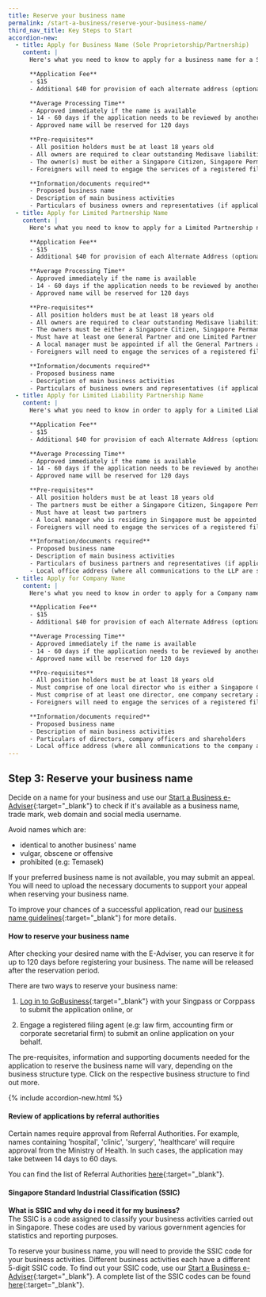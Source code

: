 ```yaml
---
title: Reserve your business name
permalink: /start-a-business/reserve-your-business-name/
third_nav_title: Key Steps to Start
accordion-new:
  - title: Apply for Business Name (Sole Proprietorship/Partnership)
    content: |
      Here's what you need to know to apply for a business name for a Sole Proprietorship or Partnership.

      **Application Fee**
      - $15
      - Additional $40 for provision of each alternate address (optional)

      **Average Processing Time**
      - Approved immediately if the name is available
      - 14 - 60 days if the application needs to be reviewed by another agency
      - Approved name will be reserved for 120 days

      **Pre-requisites**
      - All position holders must be at least 18 years old
      - All owners are required to clear outstanding Medisave liabilities with CPF Board
      - The owner(s) must be either a Singapore Citizen, Singapore Permanent Resident or an EntrePass Holder
      - Foreigners will need to engage the services of a registered filing agent (e.g. a law firm, accounting firm or corporate secretarial firm) to submit the online application on your behalf.

      **Information/documents required**
      - Proposed business name
      - Description of main business activities
      - Particulars of business owners and representatives (if applicable)
  - title: Apply for Limited Partnership Name
    content: |
      Here's what you need to know to apply for a Limited Partnership name.

      **Application Fee**
      - $15
      - Additional $40 for provision of each Alternate Address (optional)

      **Average Processing Time**
      - Approved immediately if the name is available
      - 14 - 60 days if the application needs to be reviewed by another agency
      - Approved name will be reserved for 120 days

      **Pre-requisites**
      - All position holders must be at least 18 years old
      - All owners are required to clear outstanding Medisave liabilities with CPF Board
      - The owners must be either a Singapore Citizen, Singapore Permanent Resident or an EntrePass Holder
      - Must have at least one General Partner and one Limited Partner
      - A local manager must be appointed if all the General Partners are not residing in Singapore
      - Foreigners will need to engage the services of a registered filing agent (e.g. a law firm, accounting firm or corporate secretarial firm) to submit the online application on your behalf.

      **Information/documents required**
      - Proposed business name
      - Description of main business activities
      - Particulars of business owners and representatives (if applicable)
  - title: Apply for Limited Liability Partnership Name
    content: |
      Here's what you need to know in order to apply for a Limited Liability Partnership (LLP) name.

      **Application Fee**
      - $15
      - Additional $40 for provision of each Alternate Address (optional)

      **Average Processing Time**
      - Approved immediately if the name is available
      - 14 - 60 days if the application needs to be reviewed by another agency
      - Approved name will be reserved for 120 days

      **Pre-requisites**
      - All position holders must be at least 18 years old
      - The partners must be either a Singapore Citizen, Singapore Permanent Resident or an EntrePass Holder
      - Must have at least two partners
      - A local manager who is residing in Singapore must be appointed
      - Foreigners will need to engage the services of a registered filing agent (e.g. a law firm, accounting firm or corporate secretarial firm) to submit the online application on your behalf.

      **Information/documents required**
      - Proposed business name
      - Description of main business activities
      - Particulars of business partners and representatives (if applicable)
      - Local office address (where all communications to the LLP are sent)
  - title: Apply for Company Name
    content: |
      Here's what you need to know in order to apply for a Company name.

      **Application Fee**
      - $15
      - Additional $40 for provision of each Alternate Address (optional)

      **Average Processing Time**
      - Approved immediately if the name is available
      - 14 - 60 days if the application needs to be reviewed by another agency
      - Approved name will be reserved for 120 days

      **Pre-requisites**
      - All position holders must be at least 18 years old
      - Must comprise of one local director who is either a Singapore Citizen, Singapore Permanent Resident or an EntrePass Holder, and residing in Singapore
      - Must comprise of at least one director, one company secretary and one shareholder
      - Foreigners will need to engage the services of a registered filing agent (e.g. a law firm, accounting firm or corporate secretarial firm) to submit the online application on your behalf.

      **Information/documents required**
      - Proposed business name
      - Description of main business activities
      - Particulars of directors, company officers and shareholders
      - Local office address (where all communications to the company are sent)   
---
```


## Step 3: Reserve your business name

Decide on a name for your business and use our [Start a Business e-Adviser](https://www.google.com.sg/){:target="_blank"} to check if it's available as a business name, trade mark, web domain and social media username.

Avoid names which are:
- identical to another business' name
- vulgar, obscene or offensive
- prohibited (e.g: Temasek)

If your preferred business name is not available, you may submit an appeal. You will need to upload the necessary documents to support your appeal when reserving your business name.

To improve your chances of a successful application, read our [business name guidelines](https://www.acra.gov.sg/docs/default-source/default-document-library/how-to-guides/lodging-complaints/acra's-policy-statement-on-the-treatment-of-business-names-and-name-complaints.pdf){:target="_blank"} for more details.

#### How to reserve your business name

After checking your desired name with the E-Adviser, you can reserve it for up to 120 days before registering your business. The name will be released after the reservation period.

There are two ways to reserve your business name:

1) [Log in to GoBusiness](https://www.google.com.sg/){:target="_blank"} with your Singpass or Corppass to submit the application online, or

2) Engage a registered filing agent (e.g: law firm, accounting firm or corporate secretarial firm) to submit an online application on your behalf.

The pre-requisites, information and supporting documents needed for the application to reserve the business name will vary, depending on the business structure type. Click on the respective business structure to find out more.

{% include accordion-new.html %}

#### Review of applications by referral authorities

Certain names require approval from Referral Authorities. For example, names containing 'hospital', 'clinic', 'surgery', 'healthcare' will require approval from the Ministry of Health. In such cases, the application may take between 14 days to 60 days.

You can find the list of Referral Authorities [here](https://www.acra.gov.sg/how-to-guides/before-you-start/referral-authorities){:target="_blank"}.

#### Singapore Standard Industrial Classification (SSIC)

**What is SSIC and why do i need it for my business?**
<br>The SSIC is a code assigned to classify your business activities carried out in Singapore. These codes are used by various government agencies for statistics and reporting purposes.

To reserve your business name, you will need to provide the SSIC code for your business activities. Different business activities each have a different 5-digit SSIC code. To find out your SSIC code, use our [Start a Business e-Adviser](https://www.google.com.sg/){:target="_blank"}. A complete list of the SSIC codes can be found [here](https://www.singstat.gov.sg/-/media/files/standards_and_classifications/industrial_classification/ssic2020-alphabetical-index.xlsx){:target="_blank"}.
